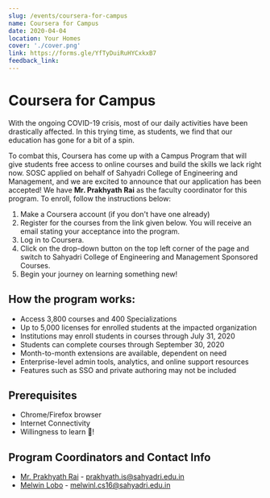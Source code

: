 ```yaml
---
slug: /events/coursera-for-campus
name: Coursera for Campus
date: 2020-04-04
location: Your Homes
cover: './cover.png'
link: https://forms.gle/YfTyDuiRuHYCxkxB7
feedback_link: 
---
```


# Coursera for Campus
With the ongoing COVID-19 crisis, most of our daily activities have been drastically affected. In this trying time, as students, we find that our education has gone for a bit of a spin. 

To combat this, Coursera has come up with a Campus Program that will give students free access to online courses and build the skills we lack right now. SOSC applied on behalf of Sahyadri College of Engineering and Management, and we are excited to announce that our application has been accepted! We have **Mr. Prakhyath Rai** as the faculty coordinator for this program. To enroll, follow the instructions below:
1. Make a Coursera account (if you don't have one already)
2. Register for the courses from the link given below. You will receive an email stating your acceptance into the program.
3. Log in to Coursera.
4. Click on the drop-down button on the top left corner of the page and switch to Sahyadri College of Engineering and Management Sponsored Courses.
5. Begin your journey on learning something new!

## How the program works:
- Access 3,800 courses and 400 Specializations
- Up to 5,000 licenses for enrolled students at the impacted organization
- Institutions may enroll students in courses through July 31, 2020
- Students can complete courses through September 30, 2020
- Month-to-month extensions are available, dependent on need
- Enterprise-level admin tools, analytics, and online support resources
- Features such as SSO and private authoring may not be included

## Prerequisites
- Chrome/Firefox browser
- Internet Connectivity
- Willingness to learn 💚!

## Program Coordinators and Contact Info
- [Mr. Prakhyath Rai](https://www.sahyadri.edu.in/Department/profile/194) -  prakhyath.is@sahyadri.edu.in
- [Melwin Lobo](https://github.com/melwinlobo18) - melwinl.cs16@sahyadri.edu.in
